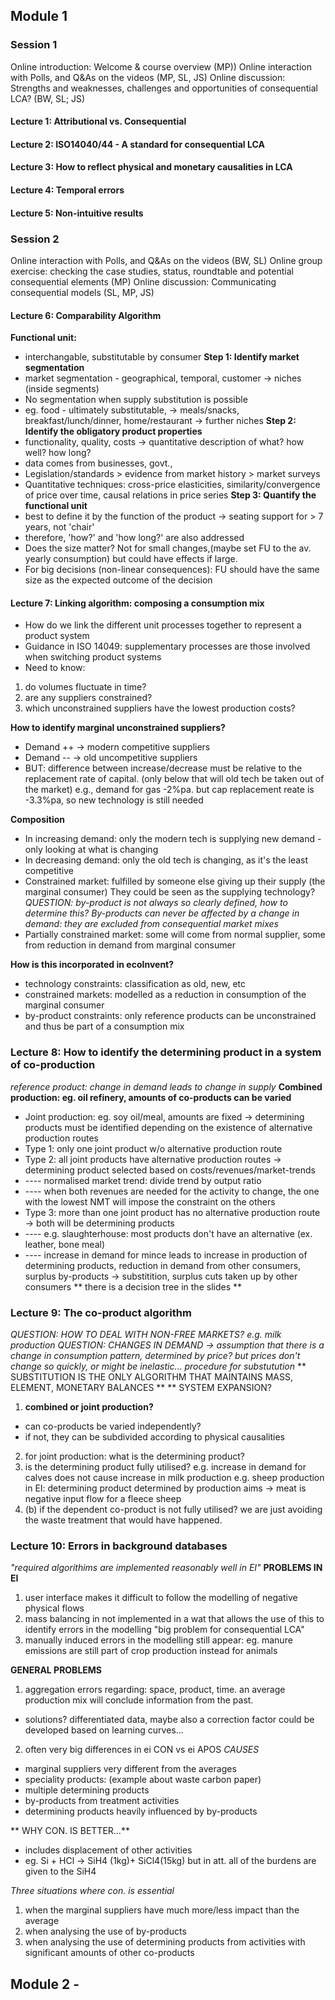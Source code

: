 ## Module 1

### Session 1
Online introduction: Welcome & course overview (MP))
Online interaction with Polls, and Q&As on the videos (MP, SL, JS)
Online discussion: Strengths and weaknesses, challenges and opportunities of consequential LCA? (BW, SL; JS)

#### Lecture 1: Attributional vs. Consequential

#### Lecture 2: ISO14040/44 - A standard for consequential LCA

#### Lecture 3: How to reflect physical and monetary causalities in LCA

#### Lecture 4: Temporal errors

#### Lecture 5: Non-intuitive results

### Session 2
Online interaction with Polls, and Q&As on the videos (BW, SL)
Online group exercise: checking the case studies, status, roundtable and potential consequential elements (MP)
Online discussion: Communicating consequential models (SL, MP, JS)

#### Lecture 6: Comparability Algorithm
**Functional unit:** 
* interchangable, substitutable by consumer 
**Step 1: Identify market segmentation**
* market segmentation - geographical, temporal, customer -> niches (inside segments) 
* No segmentation when supply substitution is possible 
* eg. food - ultimately substitutable, -> meals/snacks, breakfast/lunch/dinner, home/restaurant -> further niches
**Step 2: Identify the obligatory product properties**
* functionality, quality, costs -> quantitative description of what? how well? how long? 
* data comes from businesses, govt., 
* Legislation/standards > evidence from market history > market surveys 
* Quantitative techniques: cross-price elasticities, similarity/convergence of price over time, causal relations in price series 
**Step 3: Quantify the functional unit** 
* best to define it by the function of the product -> seating support for > 7 years, not 'chair' 
* therefore, 'how?' and 'how long?' are also addressed 
* Does the size matter? Not for small changes,(maybe set FU to the av. yearly consumption)  but could have effects if large. 
* For big decisions (non-linear consequences): FU should have the same size as the expected outcome of the decision 

#### Lecture 7: Linking algorithm: composing a consumption mix
* How do we link the different unit processes together to represent a product system
* Guidance in ISO 14049: supplementary processes are those involved when switching product systems
* Need to know: 
1. do volumes fluctuate in time?
2. are any suppliers constrained?
3. which unconstrained suppliers have the lowest production costs?

**How to identify marginal unconstrained suppliers?**
* Demand ++ -> modern competitive suppliers
* Demand -- -> old uncompetitive suppliers
* BUT: difference between increase/decrease must be relative to the replacement rate of capital. (only below that will old tech be taken out of the market)
e.g., demand for gas -2%pa. but cap replacement reate is -3.3%pa, so new technology is still needed

**Composition**
* In increasing demand: only the modern tech is supplying new demand - only looking at what is changing
* In decreasing demand: only the old tech is changing, as it's the least competitive
* Constrained market: fulfilled by someone else giving up their supply (the marginal consumer) They could be seen as the supplying technology?
*QUESTION: by-product is not always so clearly defined, how to determine this?*
*By-products can never be affected by a change in demand: they are excluded from consequential market mixes*
* Partially constrained market: some will come from normal supplier, some from reduction in demand from marginal consumer

**How is this incorporated in ecoInvent?**
* technology constraints: classification as old, new, etc
* constrained markets: modelled as a reduction in consumption of the marginal consumer
* by-product constraints: only reference products can be unconstrained and thus be part of a consumption mix

### Lecture 8: How to identify the determining product in a system of co-production
*reference product: change in demand leads to change in supply*
**Combined production: eg. oil refinery, amounts of co-products can be varied**
* Joint production: eg. soy oil/meal, amounts are fixed -> determining products must be identified depending on the existence of alternative production routes
* Type 1: only one joint product w/o alternative production route
* Type 2: all joint products have alternative production routes -> determining product selected based on costs/revenues/market-trends
* ---- normalised market trend: divide trend by output ratio
* ---- when both revenues are needed for the activity to change, the one with the lowest NMT will impose the constraint on the others
* Type 3: more than one joint product has no alternative production route -> both will be determining products
* ---- e.g. slaughterhouse: most products don't have an alternative (ex. leather, bone meal)
* ---- increase in demand for mince leads to increase in production of determining products, reduction in demand from other consumers, surplus by-products -> substitition, surplus cuts taken up by other consumers
** there is a decision tree in the slides **

### Lecture 9: The co-product algorithm
*QUESTION: HOW TO DEAL WITH NON-FREE MARKETS? e.g. milk production*
*QUESTION: CHANGES IN DEMAND -> assumption that there is a change in consumption pattern, determined by price? but prices don't change so quickly, or might be inelastic...*
*procedure for substutution*
** SUBSTITUTION IS THE ONLY ALGORITHM THAT MAINTAINS MASS, ELEMENT, MONETARY BALANCES ** 
** SYSTEM EXPANSION? 
1. **combined or joint production?**
* can co-products be varied independently?
* if not, they can be subdivided according to physical causalities
2. for joint production: what is the determining product? 
3. is the determining product fully utilised?
e.g. increase in demand for calves does not cause increase in milk production
e.g. sheep production in EI: determining product determined by production aims -> meat is negative input flow for a fleece sheep
3. (b) if the dependent co-product is not fully utilised? we are just avoiding the waste treatment that would have happened.  
 
### Lecture 10: Errors in background databases
*"required algorithims are implemented reasonably  well in EI"*
**PROBLEMS IN EI**
1. user interface makes it difficult to follow the modelling of negative physical flows
2. mass balancing in not implemented in a wat that allows the use of this to identify errors in the modelling "big problem for consequential LCA"
3. manually induced errors in the modelling still appear: eg. manure emissions are still part of crop production instead for animals

**GENERAL PROBLEMS**
1. aggregation errors regarding: space, product, time. an average production mix will conclude information from the past.
* solutions? differentiated data, maybe also a correction factor could be developed based on learning curves...
2. often very big differences in ei CON vs ei APOS
*CAUSES*
* marginal suppliers very different from the averages 
* speciality products: (example about waste carbon paper) 
* multiple determining products 
* by-products from treatment activities 
* determining products heavily influenced by by-products 

** WHY CON. IS BETTER...**
* includes displacement of other activities 
* eg. Si + HCl -> SiH4 (1kg)+ SiCl4(15kg) but in att. all of the burdens are given to the SiH4 

*Three situations where con. is essential*
1. when the marginal suppliers have much more/less impact than the average
2. when analysing the use of by-products 
3. when analysing the use of determining products from  activities with significant amounts of other co-products 

## Module 2 - 
